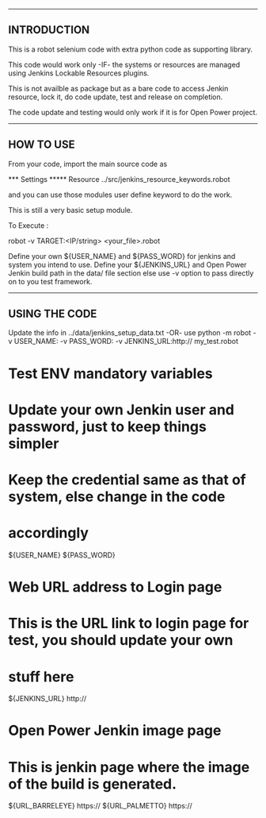 ---------------------
INTRODUCTION
---------------------

This is a robot selenium code with extra python code as supporting library.

This code would work only -IF- the systems or resources are managed using Jenkins Lockable Resources plugins.

This is not availble as package but as a bare code to access Jenkin resource, lock it, do code update, test and release on completion.

The code update and testing would only work if it is for Open Power project.


---------------------
HOW TO USE
---------------------

From your code, import the main source code as

*** Settings *****
Resource     ../src/jenkins_resource_keywords.robot


and you can use those modules user define keyword to do the work.

This is still a very basic setup module.

To Execute :

   robot -v TARGET:<IP/string>  <your_file>.robot 

   Define your own ${USER_NAME}  and ${PASS_WORD}  for jenkins and system you intend to use.
   Define your ${JENKINS_URL} and Open Power Jenkin build path in the data/ file section else use -v  option to pass directly on to you test framework.

---------------------
USING THE CODE
---------------------

Update the info in ../data/jenkins_setup_data.txt
                -OR-
use python -m robot -v USER_NAME:<user name >  -v PASS_WORD:<Secrete password> -v JENKINS_URL:http://<to your login page url>   my_test.robot

# Test ENV mandatory variables
# Update your own Jenkin user and password, just to keep things simpler
# Keep the credential same as that of system, else change in the code
# accordingly
${USER_NAME}    <User login>
${PASS_WORD}    <Secrete password>

# Web URL address to Login page
# This is the URL link to login page for test, you should update your own
# stuff here
${JENKINS_URL}    http://<to your login page url>

# Open Power Jenkin image page
# This is jenkin page where the image of the build is generated.
${URL_BARRELEYE}   https://<URL page to your Jenkins build page>
${URL_PALMETTO}    https://<URL page to your Jenkins build page>

